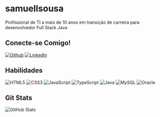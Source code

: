 # samuellsousa

Profissional de TI a mais de 10 anos em transição de carreira para desenvolvedor Full Stack Java


## Conecte-se Comigo!
[![Github](https://img.shields.io/badge/Github-357?style=for-the-badge&logo=Github&logoColor=fffff)](https://github.com/Samuellsousa)
[![LinkedIn](https://img.shields.io/badge/LinkedIn-357?style=for-the-badge&logo=linkedin&logoColor=ffff)](https://www.linkedin.com/in/samuel-goncalves-de-sousa/)


## Habilidades 
![HTML5](https://img.shields.io/badge/HTML5-000?style=for-the-badge&logo=html5)
![CSS3](https://img.shields.io/badge/CSS3-000?style=for-the-badge&logo=css3&logoColor=264CE4)
![JavaScript](https://img.shields.io/badge/JavaScript-000?style=for-the-badge&logo=javascript)
![TypeScript](https://img.shields.io/badge/TypeScript-000?style=for-the-badge&logo=typescript)
![Java](https://img.shields.io/badge/java-%23ED8B00.svg?style=for-the-badge&logo=openjdk&logoColor=white)
![MySQL](https://img.shields.io/badge/mysql-%2300f.svg?style=for-the-badge&logo=mysql&logoColor=white)
![Oracle](https://img.shields.io/badge/Oracle-F80000?style=for-the-badge&logo=oracle&logoColor=white)

## Git Stats 
![GitHub Stats](https://camo.githubusercontent.com/4e559f47b8520b3e8bfb4a6a71bba905cad540716c1af4d27de977b2235d2b15/68747470733a2f2f6769746875622d726561646d652d73746174732e76657263656c2e6170702f6170693f757365726e616d653d53616d75656c6c736f7573612673686f775f69636f6e733d74727565267468656d653d64726163756c61)
